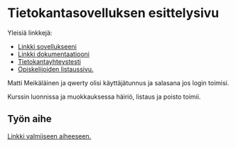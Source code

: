 # Tietokantasovelluksen esittelysivu

Yleisiä linkkejä:

* [Linkki sovellukseeni](http://vlonka.users.cs.helsinki.fi/kurssitarjonta)
* [Linkki dokumentaatiooni](https://github.com/vlonka/Tsoha-Bootstrap/blob/master/doc/Dokumantaatio.pdf)
* [Tietokantayhteystesti](http://vlonka.users.cs.helsinki.fi/kurssitarjonta/tietokantayhteys)
* [Opiskelijoiden listaussivu.](http://vlonka.users.cs.helsinki.fi/kurssitarjonta/opiskelijat)

Matti Meikäläinen ja qwerty olisi käyttäjätunnus ja salasana jos login toimisi.

Kurssin luonnissa ja muokkauksessa häiriö, listaus ja poisto toimii.

## Työn aihe

[Linkki valmiiseen aiheeseen.](http://advancedkittenry.github.io/suunnittelu_ja_tyoymparisto/aiheet/Kurssitarjonta_ja_kurssipaikan_varaus.html) 
